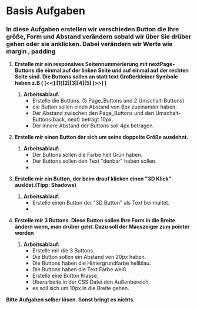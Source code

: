 # Basis Aufgaben

### **In diese Aufgaben erstellen wir verschieden Button die ihre größe, Form und Abstand verändern sobald wir über Sie drüber gehen oder sie anklicken. Dabei verändern wir Werte wie margin , padding** 


1. **Erstelle mir ein responsives Seitennummerierung mit nextPage-Buttons die einmal auf der linken Seite und auf einmal auf der rechten Seite sind. Die Buttons sollen an statt text Großerkleiner Symbole haben z.B  ( [<<] [1][2][3][4][5] [>>] )**

    1. **Arbeitsablauf:**
        - Erstelle die Buttons. (5 Page_Buttons und 2 Umschalt-Buttons)  
        - die Button sollen einen Abstand von 8px zueinander haben.
        - Der Abstand zwischen den Page_Buttons und den Umschalt-Buttons(back, next) beträgt 10px.
        - Der innere Abstand der Buttons soll 4px betragen.
        


2. **Erstelle mir einen Button der sich um seine doppelte Größe ausdehnt.**
    1. **Arbeitsablauf:**
        - Der Buttons sollen die Farbe hell Grün haben.
        - Der Buttons sollen den Text "denbar" haben sollen.
        - 

3. **Erstelle mir ein Button, der beim drauf klicken einen "3D Klick" auslöst.(Tipp: Shadows)**
    1. **Arbeitsablauf:**
        - Erstelle einen Button der "3D Button" als Text beinhaltet. 
        - 

4. **Erstelle mir 3 Buttons. Diese Button sollen Ihre Form in die Breite ändern wenn, man drüber geht. Dazu soll der Mauszeiger zum pointer werden**
   1. **Arbeitsablauf:**
        - Erstelle mir die 3 Buttons.
        - Die Button sollen ein Abstand von 20px haben.
        - Die Buttons haben die Hintergrundfarbe hellblau.
        - Die Buttons haben die Text Farbe weiß. 
        - Erstelle eine Button Klasse.
        - Überarbeite in der CSS Datei den Außenbereich.   
        - es soll sich um 10px in die Breite gehen.

**Bitte Aufgaben selber lösen. Sonst bringt es nichts.**